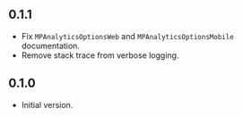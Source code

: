 ## 0.1.1
- Fix `MPAnalyticsOptionsWeb` and `MPAnalyticsOptionsMobile` documentation.
- Remove stack trace from verbose logging.

## 0.1.0

- Initial version.
